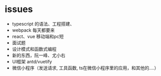 # issues

- typescript 的语法、工程搭建、
- webpack 每天都要来
- react、vue 移动端和pc短
- 面试题
- 设计模式和函数式编程
- 新的东西，阮一峰、尤小右
- UI框架 antd/vuetify
- 微信小程序（发送请求, 工具函数, ts在微信小程序里的应用，和其他的....）